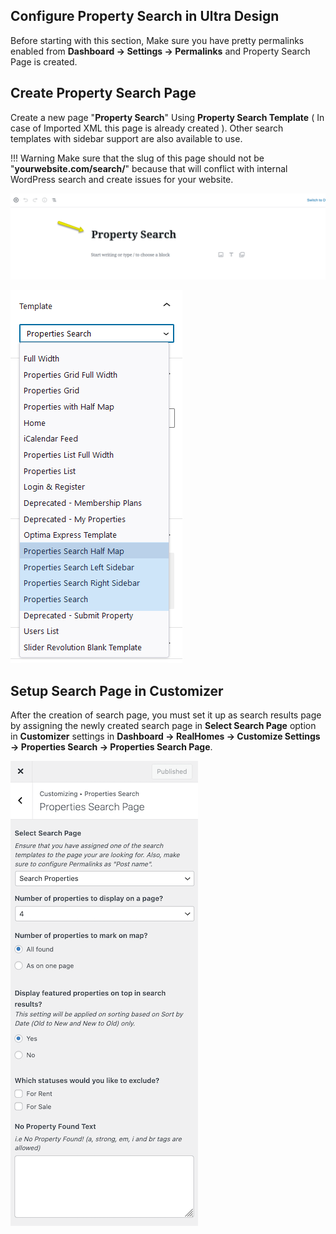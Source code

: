 ## Configure Property Search in Ultra Design

Before starting with this section, Make sure you have pretty permalinks enabled from **Dashboard → Settings → Permalinks** and Property Search Page is created.

## Create Property Search Page

Create a new page "**Property Search**" Using **Property Search Template** ( In case of Imported XML this page is already created ). 
Other search templates with sidebar support are also available to use.

!!! Warning
    Make sure that the slug of this page should not be "**yourwebsite.com/search/**" because that will conflict with internal WordPress search and create issues for your website.

![Create Property Search Page](images/home-setup/create-search-page-gutenberg.png)

![Property Search Template Selection](images/home-setup/search-template-selection.png)

## Setup Search Page in Customizer

After the creation of search page, you must set it up as search results page by assigning the newly created search page in **Select Search Page** option in **Customizer** settings in **Dashboard → RealHomes → Customize Settings → Properties Search → Properties Search Page**.

![Setup Search Page in Customizer](images/ultra/properties-search-page-customizer-ultra.png)